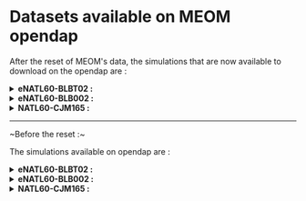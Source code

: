 # Datasets available on MEOM opendap

After the reset of MEOM's data, the simulations that are now available to download on the opendap are :

<details><summary><strong> eNATL60-BLBT02 : </strong></summary> 
  
- SICIL region :
  - [Hourly Sea Surface Height](../items/SICIL60-BLBT02-1h-SSH.md)
  - [Hourly Air Sea Fluxes](../items/SICIL60-BLBT02-1h-flxT.md)
  - [Hourly 3D fields](../items/SICIL60-BLBT02-1h-TSUVW-O-bottom.md)
</details>

<details><summary><strong> eNATL60-BLB002 : </strong></summary>  
</details>

<details><summary><strong> NATL60-CJM165 : </strong></summary>
</details>


-----------------------------------

~Before the reset :~

The simulations available on opendap are :
<details><summary><strong> eNATL60-BLBT02 : </strong></summary>
  
- North Atlantic (whole domain):
  - [Hourly Surface Velocities](../items/eNATL60-BLBT02-SSU-SSV.md)
  - [Hourly Sea Surface Height](../items/eNATL60-BLBT02-SSH.md)
  - [Degraded Sea Surface Height (factor 3)](../items/eNATL20-BLBT02-SSH-1h.md)
- Central point of the OSMOSIS region:
  - [Times Series of TSUVW](../items/OSMOSISc60-BLBT02-1h-TSUVW-0-1000m.md)
</details>

<details><summary><strong> eNATL60-BLB002 : </strong></summary>
  
- North Atlantic (whole domain):
  - [Hourly Surface Velocities](../items/eNATL60-BLB002-SSU-SSV.md)
  - [Hourly Sea Surface Height](../items/eNATL60-BLB002-SSH.md) 
  - [Daily 0-10m Mean Velocities](../items/eNATL60-BLB002-1d-UV-mean-0-10m.md)
- MEDWEST extractions :
  - [Hourly Surface fields](../items/MEDWEST60-BLB002-1h-SSH-SST-SSS-SSU-SSV.md) 
- NANFL extractions :
  - [Hourly Surface fields](../items/NANFL60-BLB002-1h-SSH-SST-SSS-SSU-SSV.md)     
- MEDBAL extractions :
  - [Hourly 3D fields](../items/MEDBAL60-BLB002-1h-TSUVW-0-1000m.md)
- COSNWA extractions :
  - [Hourly 3D fields](../items/COSNWA-BLB002-1h-TSUVW-0-1000m.md)
</details>

<details><summary><strong> NATL60-CJM165 : </strong></summary>
  
- North Atlantic (whole domain):
  - [Hourly Sea Surface Height](../items/NATL60-CJM165-SSH-1h.md)  
</details>
